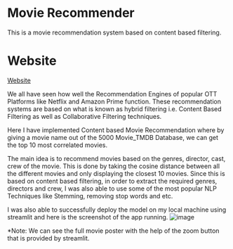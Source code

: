 # Movie Recommender
This is a movie recommendation system based on content based filtering.

# Website
[Website](https://literate-goldfish-4xj9r65p66v3j9p7-8501.app.github.dev/)

We all have seen how well the Recommendation Engines of popular OTT Platforms like Netflix and Amazon Prime function.
These recommendation systems are based on what is known as hybrid filtering i.e. Content Based Filtering as well as Collaborative Filtering techniques.

Here I have implemented Content based Movie Recommendation where by giving a movie name out of the 5000 Movie_TMDB Database, we can get the top 10 most correlated movies.

The main idea is to recommend movies based on the genres, director, cast, crew of the movie. This is done by taking the cosine distance between all the different movies and only displaying the closest 10 movies.
Since this is based on content based filtering, in order to extract the required genres, directors and crew, I was also able to use some of the most popular NLP Techniques like Stemming, removing stop words and etc.

I was also able to successfully deploy the model on my local machine using streamlit and here is the screenshot of the app running.
![image](https://github.com/averagestud/Movie_Recommender/assets/128608033/f822adc7-2e0d-41ae-80e0-a6e064a866f1)

 *Note: We can see the full movie poster with the help of the zoom button that is provided by streamlit.
 
